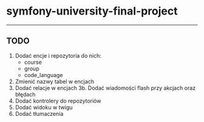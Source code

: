 # symfony-university-final-project
___
## TODO
1. Dodać encje i repozytoria do nich:
    * course
    * group
    * code_language
2. Zmienić nazwy tabel w encjach
3. Dodać relacje w encjach
3b. Dodać wiadomości flash przy akcjach oraz błędach 
4. Dodać kontrolery do repozytoriów
5. Dodać widoku w twigu
6. Dodać tłumaczenia
